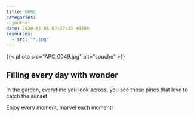 ```yaml
---
title: 0002
categories:
- journal
date: 2020-01-06 07:27:33 +0200
resources:
  - src: "*.jpg"
---
```


{{< photo src="APC_0049.jpg" alt="couche" >}}

## Filling every day with wonder

In the garden, everytime you look across, you see those pines that love to catch the sunset

Enjoy every moment, marvel each moment!
